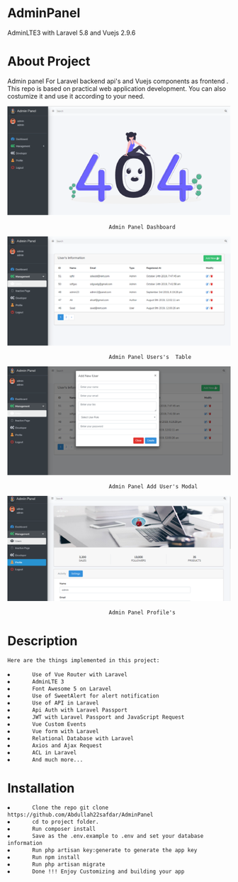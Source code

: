 # AdminPanel
AdminLTE3 with Laravel 5.8 and Vuejs 2.9.6

# About Project
Admin panel For Laravel backend api's and Vuejs components as frontend . This repo is based on practical web application development. You can also costumize it and use it according to your need.
 
 ![](Img/AdminPanelDashboard.png)
 
				                    Admin Panel Dashboard

 ![](Img/AdminPanelUsers'sTable.png)
 
				    	            Admin Panel Users's  Table
![](Img/AdminPanelAddUser's%20Modal.png)
 
				                    Admin Panel Add User's Modal

 ![](Img/AdminPanelProfile's.png)
 
				                    Admin Panel Profile's 




# Description

    Here are the things implemented in this project:

    ⦁	    Use of Vue Router with Laravel
    ⦁	    AdminLTE 3
    ⦁	    Font Awesome 5 on Laravel
    ⦁	    Use of SweetAlert for alert notification 
    ⦁	    Use of API in Laravel
    ⦁	    Api Auth with Laravel Passport
    ⦁	    JWT with Laravel Passport and JavaScript Request
    ⦁	    Vue Custom Events
    ⦁	    Vue form with Laravel
    ⦁	    Relational Database with Laravel
    ⦁	    Axios and Ajax Request
    ⦁	    ACL in Laravel
    ⦁	    And much more...

# Installation

    ⦁	    Clone the repo git clone https://github.com/Abdullah22safdar/AdminPanel
    ⦁	    cd to project folder.
    ⦁	    Run composer install
    ⦁	    Save as the .env.example to .env and set your database information
    ⦁	    Run php artisan key:generate to generate the app key
    ⦁	    Run npm install
    ⦁	    Run php artisan migrate
    ⦁	    Done !!! Enjoy Customizing and building your app
